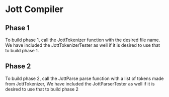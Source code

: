 # Jott Compiler

## Phase 1
To build phase 1, call the JottTokenizer function with the desired file name. We have included the
JottTokenizerTester as well if it is desired to use that to build phase 1.

## Phase 2
To build phase 2, call the JottParse parse function with a list of tokens made from JottTokenizer,
We have included the JottParserTester as well if it is desired to use that to build phase 2
